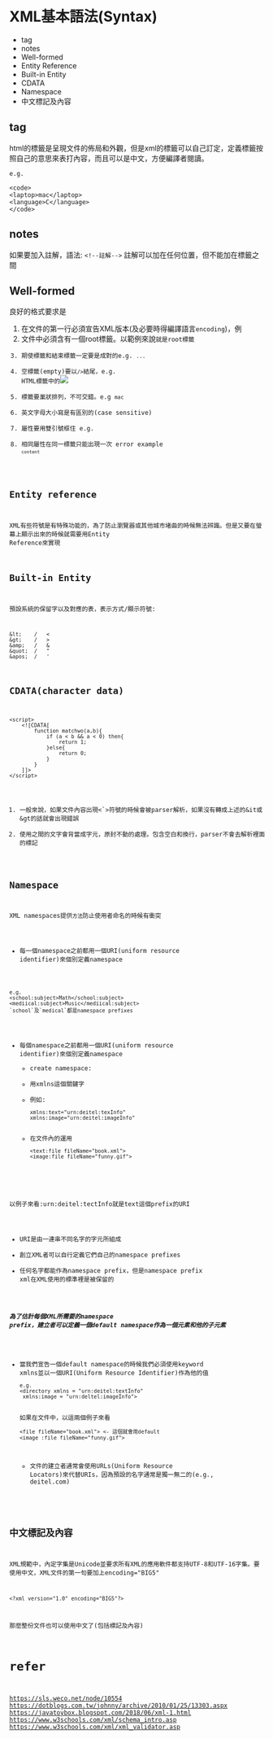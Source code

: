 # XML基本語法(Syntax)
- tag
- notes
- Well-formed
- Entity Reference
- Built-in Entity
- CDATA
- Namespace
- 中文標記及內容
  
## tag
html的標籤是呈現文件的佈局和外觀，但是xml的標籤可以自己訂定，定義標籤按照自己的意思來表打內容，而且可以是中文，方便編譯者閱讀。
```
e.g.

<code>
<laptop>mac</laptop>
<language>C</language>
</code>
```

## notes
如果要加入註解，語法:
`<!--註解-->`
註解可以加在任何位置，但不能加在標籤之間

## Well-formed
良好的格式要求是
1. 在文件的第一行必須宣告XML版本(及必要時得編譯語言`encoding`)，例<?xml version="1.0" encoding="utf-8"?>
2. 文件中必須含有一個root標籤。以範例來說<code>就是root標籤
3. 期使標籤和結束標籤一定要是成對的e.g. <code>...</code>
4. 空標籤(empty)要以`/>`結尾，e.g. HTML標籤中的<img src="img.gif" />
5. 標籤要巢狀排列，不可交錯。e.g <code><laptop>mac</laptop></code>
6. 英文字母大小寫是有區別的(case sensitive)
7. 屬性要用雙引號框住 e.g. <student age="20">
8. 相同屬性在同一標籤只能出現一次 error example <code><code>content</code></code>

## Entity reference
XML有些符號是有特殊功能的，為了防止瀏覽器或其他城市堵曲的時候無法辨識。但是又要在螢幕上顯示出來的時候就需要用Entity Reference來實現

## Built-in Entity
預設系統的保留字以及對應的表，表示方式/顯示符號: 
```
&lt;    /   <
&gt;    /   >
&amp;   /   &
&quot;  /   "
&apos;  /   '
```

## CDATA(character data)
```
<script>
    <![CDATA[
        function matchwo(a,b){
            if (a < b && a < 0) then{
                return 1;
            }else{
                return 0;
            }
        }
    ]]>
</script>
```
1. 一般來說，如果文件內容出現<`>符號的時候會被parser解析，如果沒有轉成上述的&it或&gt的話就會出現錯誤
2. 使用<![CDATA[ ... ]]>之間的文字會背當成字元，原封不動的處理。包含空白和換行，parser不會去解析裡面的標記

## Namespace
XML namespaces提供`方法`防止使用者命名的時候有衝突
- 每一個namespace之前都用一個URI(uniform resource identifier)來個別定義namespace
```
e.g.
<school:subject>Math</school:subject>
<mediical:subject>Music</mediical:subject>
`school`及`medical`都是namespace prefixes
```

- 每個namespace之前都用一個URI(uniform resource identifier)來個別定義namespace
  - create namespace:
  - 用xmlns這個關鍵字
  - 例如:
    ```
    xmlns:text="urn:deitel:texInfo"
    xmlns:image="urn:deitel:imageInfo"
    ```
  - 在文件內的運用
    ```
    <text:file fileName="book.xml">
    <image:file fileName="funny.gif">
    ```
以例子來看:urn:deitel:tectInfo就是text這個prefix的URI
- URI是由一連串不同名字的字元所組成
- 創立XML者可以自行定義它們自己的namespace prefixes
- 任何名字都能作為namespace prefix，但是namespace prefix xml在XML使用的標準裡是被保留的

##### 為了估計每個XML所需要的namespace prefix，建立者可以定義一個default namespace作為一個元素和他的子元素
- 當我們宣告一個default namespace的時候我們必須使用keyword xmlns並以一個URI(Uniform Resource Identifier)作為他的值
    ```
    e.g.
    <directory xmlns = "urn:deitel:textInfo"
     xmlns:image = "urn:deltel:imageInfo">
    ```
    如果在文件中，以這兩個例子來看
    ```
    <file fileName="book.xml"> <- 這個就會用default
    <image :file fileName="funny.gif">
    ```
    - 文件的建立者通常會使用URLs(Uniform Resource Locators)來代替URIs，因為預設的名字通常是獨一無二的(e.g., deitel.com)

## 中文標記及內容
XML規範中，內定字集是Unicode並要求所有XML的應用軟件都支持UTF-8和UTF-16字集。要使用中文，XML文件的第一句要加上encoding="BIG5"
```
<?xml version="1.0" encoding="BIG5"?>
```
那麼整份文件也可以使用中文了(包括標記及內容)

# refer
https://sls.weco.net/node/10554
https://dotblogs.com.tw/johnny/archive/2010/01/25/13303.aspx
https://javatoybox.blogspot.com/2018/06/xml-1.html
https://www.w3schools.com/xml/schema_intro.asp
https://www.w3schools.com/xml/xml_validator.asp